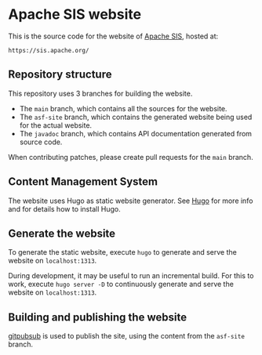 <!--
   Licensed to the Apache Software Foundation (ASF) under one or more
   contributor license agreements.  See the NOTICE file distributed with
   this work for additional information regarding copyright ownership.
   The ASF licenses this file to You under the Apache License, Version 2.0
   (the "License"); you may not use this file except in compliance with
   the License.  You may obtain a copy of the License at

       http://www.apache.org/licenses/LICENSE-2.0

   Unless required by applicable law or agreed to in writing, software
   distributed under the License is distributed on an "AS IS" BASIS,
   WITHOUT WARRANTIES OR CONDITIONS OF ANY KIND, either express or implied.
   See the License for the specific language governing permissions and
   limitations under the License.
-->
# Apache SIS website

This is the source code for the website of [Apache SIS](https://sis.apache.org/), hosted at:

    https://sis.apache.org/

## Repository structure

This repository uses 3 branches for building the website.
- The `main` branch, which contains all the sources for the website.
- The `asf-site` branch, which contains the generated website being used for the actual website.
- The `javadoc` branch, which contains API documentation generated from source code.

When contributing patches, please create pull requests for the `main` branch.

## Content Management System

The website uses Hugo as static website generator.
See [Hugo](https://gohugo.io/) for more info and for details how to install Hugo.

## Generate the website

To generate the static website, execute `hugo` to generate and serve the website on `localhost:1313`.

During development, it may be useful to run an incremental build. For this to
work, execute `hugo server -D` to continuously generate and serve the website on
`localhost:1313`.

## Building and publishing the website

[gitpubsub](https://www.apache.org/dev/gitpubsub.html) is used to publish the
site, using the content from the `asf-site` branch.
